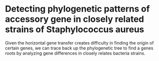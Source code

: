 # Detecting phylogenetic patterns of accessory gene in closely related strains of Staphylococcus aureus
Given the horizontal gene transfer creates difficulty in finding the origin of certain genes, we can trace back up the phylogenetic tree to find a genes roots by analyzing gene differences in closely relates bacteria strains.
